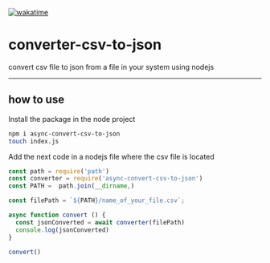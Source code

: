 [![wakatime](https://wakatime.com/badge/user/d9f2f680-1923-4275-ac1c-aa218aef47fb/project/7e6cb8a3-a2ab-4f20-82cb-2892b9e9f516.svg)](https://wakatime.com/badge/user/d9f2f680-1923-4275-ac1c-aa218aef47fb/project/7e6cb8a3-a2ab-4f20-82cb-2892b9e9f516)

# converter-csv-to-json

convert csv file to json from a file in your system using nodejs

---
## how to use

Install the package in the node project
```bash
npm i async-convert-csv-to-json
touch index.js
```

Add the next code in a nodejs file where the csv file is located

```js
const path = require('path')
const converter = require('async-convert-csv-to-json')
const PATH =  path.join(__dirname,)

const filePath = `${PATH}/name_of_your_file.csv`;

async function convert () {
  const jsonConverted = await converter(filePath)
  console.log(jsonConverted)
}

convert()
```




